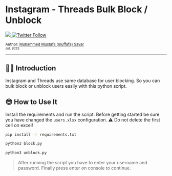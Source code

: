 # Instagram - Threads Bulk Block / Unblock

  <a class="header-badge" target="_blank" href="https://www.linkedin.com/in/muffafa/">
    <img src="https://img.shields.io/badge/style--5eba00.svg?label=LinkedIn&logo=linkedin&style=social">
  </a>
  <a class="header-badge" target="_blank" href="https://twitter.com/muffafa">
    <img alt="Twitter Follow" src="https://img.shields.io/twitter/follow/muffafa?style=social">
  </a>

  <sub>Author:
    <a href="https://linktr.ee/muffafa" target="_blank">Muhammed Mustafa (muffafa) Savar</a><br>
    <small> Jul, 2023</small>
  </sub>

---

## 🙋🏻 Introduction

Instagram and Threads use same database for user blocking. So you can bulk block or unblock users easily with this python script.

## 😎 How to Use It

Install the requirements and run the script. Before getting started be sure you have changed the `users.xlsx` configuration. ⚠️ Do not delete the first cell on excel!

``` bash
pip install -r requirements.txt
```

```bash
python3 block.py
```

```bash
python3 unblock.py
```

> After running the script you have to enter your username and password. Finally press enter on console to continue.

